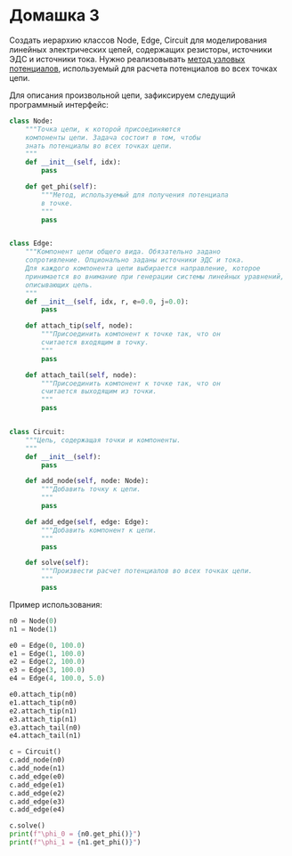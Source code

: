 # Домашка 3

Создать иерархию классов Node, Edge, Circuit для моделирования линейных электрических цепей, содержащих резисторы, источники ЭДС и источники тока. Нужно реализовывать [метод узловых потенциалов](https://ru.wikipedia.org/wiki/%D0%9C%D0%B5%D1%82%D0%BE%D0%B4_%D1%83%D0%B7%D0%BB%D0%BE%D0%B2%D1%8B%D1%85_%D0%BF%D0%BE%D1%82%D0%B5%D0%BD%D1%86%D0%B8%D0%B0%D0%BB%D0%BE%D0%B2), используемый для расчета потенциалов во всех точках цепи.

Для описания произвольной цепи, зафиксируем следущий программный интерфейс:

```python
class Node:
    """Точка цепи, к которой присоединяются
    компоненты цепи. Задача состоит в том, чтобы
    знать потенциалы во всех точках цепи.
    """
    def __init__(self, idx):
        pass

    def get_phi(self):
        """Meтод, используемый для получения потенциала
        в точке.
        """
        pass


class Edge:
    """Компонент цепи общего вида. Обязательно задано
    сопротивление. Опционально заданы источники ЭДС и тока.
    Для каждого компонента цепи выбирается направление, которое
    принимается во внимание при генерации системы линейных уравнений,
    описывающих цепь.
    """
    def __init__(self, idx, r, e=0.0, j=0.0):
        pass

    def attach_tip(self, node):
        """Присоединить компонент к точке так, что он
        считается входящим в точку.
        """
        pass

    def attach_tail(self, node):
        """Присоединить компонент к точке так, что он
        считается выходящим из точки.
        """
        pass


class Circuit:
    """Цепь, содержащая точки и компоненты.
    """
    def __init__(self):
        pass

    def add_node(self, node: Node):
        """Добавить точку к цепи.
        """
        pass

    def add_edge(self, edge: Edge):
        """Добавить компонент к цепи.
        """
        pass

    def solve(self):
        """Произвести расчет потенциалов во всех точках цепи.
        """
        pass
```

Пример использования:

```python
n0 = Node(0)
n1 = Node(1)

e0 = Edge(0, 100.0)
e1 = Edge(1, 100.0)
e2 = Edge(2, 100.0)
e3 = Edge(3, 100.0)
e4 = Edge(4, 100.0, 5.0)

e0.attach_tip(n0)
e1.attach_tip(n0)
e2.attach_tip(n1)
e3.attach_tip(n1)
e3.attach_tail(n0)
e4.attach_tail(n1)

c = Circuit()
c.add_node(n0)
c.add_node(n1)
c.add_edge(e0)
c.add_edge(e1)
c.add_edge(e2)
c.add_edge(e3)
c.add_edge(e4)

c.solve()
print(f"\phi_0 = {n0.get_phi()}")
print(f"\phi_1 = {n1.get_phi()}")
```
